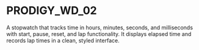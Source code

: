# PRODIGY_WD_02
A stopwatch that tracks time in hours, minutes, seconds, and milliseconds with start, pause, reset, and lap functionality. It displays elapsed time and records lap times in a clean, styled interface.
